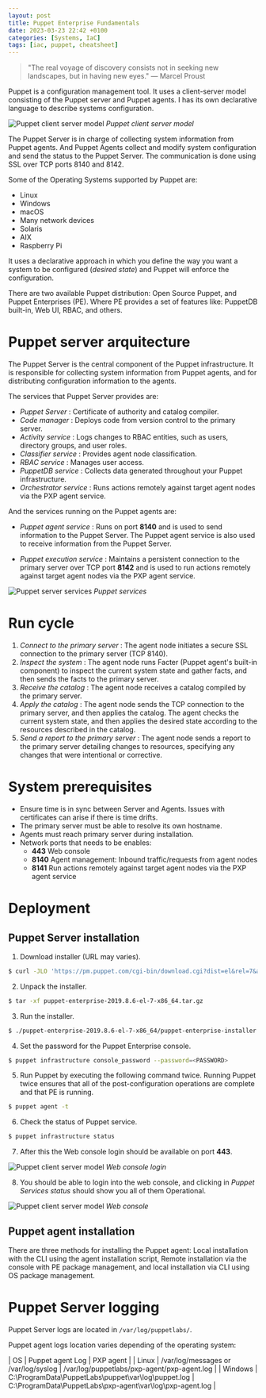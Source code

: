 ```yaml
---
layout: post
title: Puppet Enterprise Fundamentals
date: 2023-03-23 22:42 +0100
categories: [Systems, IaC]
tags: [iac, puppet, cheatsheet]  
---
```


> "The real voyage of discovery consists not in seeking new landscapes, but in having new eyes." ― Marcel Proust

Puppet is a configuration management tool. It uses a client-server model consisting of the Puppet server and Puppet agents. I has its own declarative language to describe systems configuration.

![Puppet client server model](/assets/img/posts/2023-03-23-puppet-client-server-model.png)
_Puppet client server model_

The Puppet Server is in charge of collecting system information from Puppet agents. And Puppet Agents collect and modify system configuration and send the status to the Puppet Server. The communication is done using SSL over TCP ports 8140 and 8142.

Some of the Operating Systems supported by Puppet are:

* Linux
* Windows
* macOS
* Many network devices
* Solaris
* AIX
* Raspberry Pi

It uses a declarative approach in which you define the way you want a system to be configured (*desired state*) and Puppet will enforce the configuration.

There are two available Puppet distribution: Open Source Puppet, and Puppet Enterprises (PE). Where PE provides a set of features like: PuppetDB built-in, Web UI, RBAC, and others.

# Puppet server arquitecture

The Puppet Server is the central component of the Puppet infrastructure. It is responsible for collecting system information from Puppet agents, and for distributing configuration information to the agents.

The services that Puppet Server provides are:

* *Puppet Server* : Certificate of authority and catalog compiler.
* *Code manager* : Deploys code from version control to the primary server.
* *Activity service* : Logs changes to RBAC entities, such as users, directory groups, and user roles.
* *Classifier service* : Provides agent node classification.
* *RBAC service* : Manages user access.
* *PuppetDB service* : Collects data generated throughout your Puppet infrastructure.
* *Orchestrator service* : Runs actions remotely against target agent nodes via the PXP agent service.

And the services running on the Puppet agents are:

* *Puppet agent service* : Runs on port **8140** and is used to send information to the Puppet Server. The Puppet agent service is also used to receive information from the Puppet Server.

* *Puppet execution service* : Maintains a persistent connection to the primary server over TCP port **8142** and is used to run actions remotely against target agent nodes via the PXP agent service.

![Puppet server services](/assets/img/posts/2023-03-23-puppet-services.png)
_Puppet services_

# Run cycle

1. *Connect to the primary server* : The agent node initiates a secure SSL connection to the primary server (TCP 8140).​
2. *Inspect the system* : The agent node runs Facter (Puppet agent's built-in component) to inspect the current system state and gather facts, and then sends the facts to the primary server.​
3. *Receive the catalog* : The agent node receives a catalog compiled by the primary server.
4. ​​*Apply the catalog* : The agent node sends the TCP connection to the primary server, and then applies the catalog. The agent checks the current system state, and then applies the desired state according to the resources described in the catalog.
5. *Send a report to the primary server* : The agent node sends a report to the primary server detailing changes to resources, specifying any changes that were intentional or corrective.

# System prerequisites

* Ensure time is in sync between Server and Agents. Issues with certificates can arise if there is time drifts.
* The primary server must be able to resolve its own hostname.
* Agents must reach primary server during installation.
* Network ports that needs to be enables: 
  * **443** Web console
  * **8140** Agent management: Inbound traffic/requests from agent nodes
  * **8141** Run actions remotely against target agent nodes via the PXP agent service

# Deployment

## Puppet Server installation

1. Download installer (URL may varies).

```bash
$ curl -JLO 'https://pm.puppet.com/cgi-bin/download.cgi?dist=el&rel=7&arch=x86_64&ver=2019.8.6'
```

2. Unpack the installer.

```bash
$ tar -xf puppet-enterprise-2019.8.6-el-7-x86_64.tar.gz
```

3. Run the installer.

```bash
$ ./puppet-enterprise-2019.8.6-el-7-x86_64/puppet-enterprise-installer
```

4. Set the password for the Puppet Enterprise console.

```bash
$ puppet infrastructure console_password --password=<PASSWORD>
```

5. Run Puppet by executing the following command twice. Running Puppet twice ensures that all of the post-configuration operations are complete and that PE is running.

```bash
$ puppet agent -t
```

6. Check the status of Puppet service.

```bash
$ puppet infrastructure status
```

7. After this the Web console login should be available on port **443**.

![Puppet client server model](/assets/img/posts/2023-03-23-puppet-web-console-login.png)
_Web console login_

8. You should be able to login into the web console, and clicking in *Puppet Services status* should show you all of them Operational.

![Puppet client server model](/assets/img/posts/2023-03-23-puppet-web-console.png)
_Web console_


## Puppet agent installation

There are three methods for installing the Puppet agent: Local installation with the CLI using the agent installation script, Remote installation via the console with PE package management, and local installation via CLI using OS package management.

# Puppet Server logging

Puppet Server logs are located in `/var/log/puppetlabs/`.

Puppet agent logs location varies depending of the operating system:

| OS | Puppet agent Log | PXP agent |
| Linux | /var/log/messages or /var/log/syslog  | /var/log/puppetlabs/pxp-agent/pxp-agent.log |
| Windows | C:\ProgramData\PuppetLabs\puppet\var\log\puppet.log | C:\ProgramData\PuppetLabs\pxp-agent\var\log\pxp-agent.log |